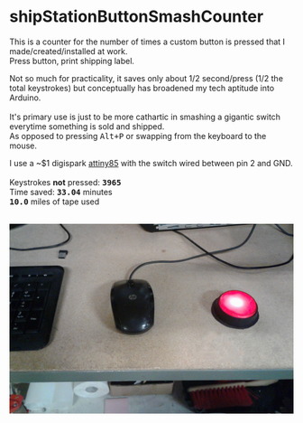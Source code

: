 # shipStationButtonSmashCounter<br>
This is a counter for the number of times a custom button is pressed that I made/created/installed at work.<br>
Press button, print shipping label.

Not so much for practicality, it saves only about 1/2 second/press (1/2 the total keystrokes) but conceptually has broadened my tech aptitude into Arduino.<br>
<br>
It's primary use is just to be more cathartic in smashing a gigantic switch everytime something is sold and shipped. <br>
As opposed to pressing <kbd>Alt+P</kbd> or swapping from the keyboard to the mouse. <br>

I use a ~$1 digispark <a href='https://www.aliexpress.com/item/Free-shipping-1PCS-LOT-GY-Digispark-kickstarter-miniature-minimal-development-board-ATTINY85-module-for-Arduino-usb/32673631021.html?spm=2114.13010608.0.0.U4yBFt'>attiny85</a> with the switch wired between pin 2 and GND.<br>
<br>
Keystrokes **not** pressed: **<kbd>3965</kbd>**<br>
Time saved: **<kbd>33.04</kbd>** minutes<br>
**<kbd>10.0</kbd>** miles of tape used<br>
<br>
<center><img src='https://github.com/BiTinerary/shipStationButtonSmash/blob/master/20170414_124519.jpg'></center>
